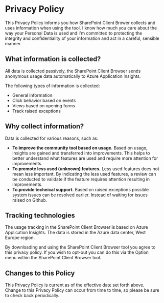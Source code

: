 # Privacy Policy #
This Privacy Policy informs you how SharePoint Client Brower collects and uses information when using the tool. I know how much you care about the way your Personal Data is used and I'm committed to protecting the integrity and confidentiality of your information and act in a careful, sensible manner.
## What information is collected? ##
All data is collected passively, the SharePoint Client Browser sends anonymous usage data automatically to Azure Application Insights. 

The following types of information is collected:

- General information
- Click behavior based on events
- Views based on opening forms
- Track raised exceptions
## Why collect information? ##
Data is collected for various reasons, such as: 

- **To improve the community tool based on usage.** Based on usage, insights are gained and transferred into improvements. This helps to better understand what features are used and require more attention for improvements.
- **To promote less used (unknown) features.** Less used features does not mean less important. By indicating the less used features, a review can be conducted to validate if the feature requires attention resulting in improvements.
- **To provide technical support.** Based on raised exceptions possible system issues can be resolved earlier. Instead of waiting for issues raised on Github. 
## Tracking technologies ##
The usage tracking in the SharePoint Client Browser is based on Azure Application Insights. The data is stored in the Azure data center, West Europe region. 

By downloading and using the SharePoint Client Browser tool you agree to this privacy policy. If you wish to opt-out you can do this via the Option menu within the SharePoint Client Browser tool. 
## Changes to this Policy ##
This Privacy Policy is current as of the effective date set forth above. Change to this Privacy Policy can occur from time to time, so please be sure to check back periodically. 

